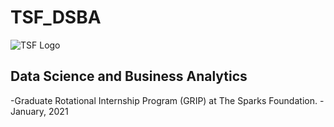 # **TSF_DSBA**
![TSF Logo](https://www.google.com/url?sa=i&url=https%3A%2F%2Fmedium.com%2F%40vinjyothi14%2Fthe-platform-of-opportunities-the-sparks-foundation-e38149e11650&psig=AOvVaw135xMld0yzqEdepQ3meP2k&ust=1609651117511000&source=images&cd=vfe&ved=0CAIQjRxqFwoTCMCBjZTA_O0CFQAAAAAdAAAAABAE)


## **Data Science and Business Analytics** 
-Graduate Rotational Internship Program (GRIP) at The Sparks Foundation.
-January, 2021
